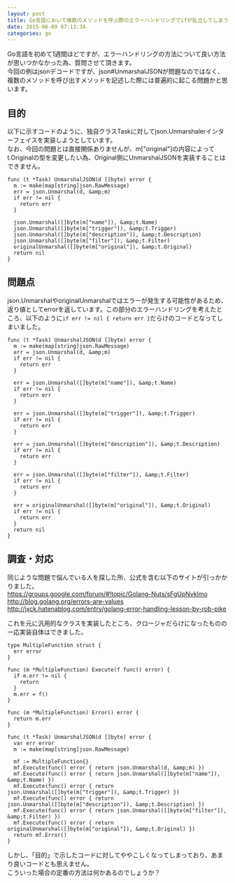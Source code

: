 ```yaml
---
layout: post
title: Go言語において複数のメソッドを呼ぶ際のエラーハンドリングでifが乱立してしまう
date: 2015-06-09 07:13:34
categories: go
---
```

<p>Go言語を初めて1週間ほどですが、エラーハンドリングの方法について良い方法が思いつかなかった為、質問させて頂きます。<br>
今回の例はjsonデコードですが、json#UnmarshalJSONが問題なのではなく、複数のメソッドを呼び出すメソッドを記述した際には普遍的に起こる問題かと思います。</p>

<h2>目的</h2>

<p>以下に示すコードのように、独自クラスTaskに対してjson.Unmarshalerインターフェイスを実装しようとしています。<br>
なお、今回の問題とは直接関係ありませんが、m["original"]の内容によってt.Originalの型を変更したい為、Original側にUnmarshalJSONを実装することはできません。</p>

```
func (t *Task) UnmarshalJSON(d []byte) error {
  m := make(map[string]json.RawMessage)
  err = json.Unmarshal(d, &amp;m)
  if err != nil {
    return err
  }

  json.Unmarshal([]byte(m["name"]), &amp;t.Name)
  json.Unmarshal([]byte(m["trigger"]), &amp;t.Trigger)
  json.Unmarshal([]byte(m["description"]), &amp;t.Description)
  json.Unmarshal([]byte(m["filter"]), &amp;t.Filter)
  originalUnmarshal([]byte(m["original"]), &amp;t.Original)
  return nil
}
```

<h2>問題点</h2>

<p>json.UnmarshalやoriginalUnmarshalではエラーが発生する可能性があるため、返り値としてerrorを返しています。この部分のエラーハンドリングを考えたところ、以下のように<code>if err != nil { return err }</code>だらけのコードとなってしまいました。</p>

```
func (t *Task) UnmarshalJSON(d []byte) error {
  m := make(map[string]json.RawMessage)
  err = json.Unmarshal(d, &amp;m)
  if err != nil {
    return err
  }

  err = json.Unmarshal([]byte(m["name"]), &amp;t.Name)
  if err != nil {
    return err
  }

  err = json.Unmarshal([]byte(m["trigger"]), &amp;t.Trigger)
  if err != nil {
    return err
  }

  err = json.Unmarshal([]byte(m["description"]), &amp;t.Description)
  if err != nil {
    return err
  }

  err = json.Unmarshal([]byte(m["filter"]), &amp;t.Filter)
  if err != nil {
    return err
  }

  err = originalUnmarshal([]byte(m["original"]), &amp;t.Original)
  if err != nil {
    return err
  }
  return nil
}
```

<h2>調査・対応</h2>

<p>同じような問題で悩んでいる人を探した所、公式を含む以下のサイトが引っかかりました。<br>
<a href="https://groups.google.com/forum/#!topic/Golang-Nuts/sFgUpNvklmo" rel="nofollow">https://groups.google.com/forum/#!topic/Golang-Nuts/sFgUpNvklmo</a><br>
<a href="http://blog.golang.org/errors-are-values" rel="nofollow">http://blog.golang.org/errors-are-values</a><br>
<a href="http://jxck.hatenablog.com/entry/golang-error-handling-lesson-by-rob-pike" rel="nofollow">http://jxck.hatenablog.com/entry/golang-error-handling-lesson-by-rob-pike</a></p>

<p>これを元に汎用的なクラスを実装したところ、クロージャだらけになったものの一応実装自体はできました。</p>

```
type MultipleFunction struct {
  err error
}

func (m *MultipleFunction) Execute(f func() error) {
  if m.err != nil {
    return
  }
  m.err = f()
}

func (m *MultipleFunction) Error() error {
  return m.err
}

func (t *Task) UnmarshalJSON(d []byte) error {
  var err error
  m := make(map[string]json.RawMessage)

  mf := MultipleFunction{}
  mf.Execute(func() error { return json.Unmarshal(d, &amp;m) })
  mf.Execute(func() error { return json.Unmarshal([]byte(m["name"]), &amp;t.Name) })
  mf.Execute(func() error { return json.Unmarshal([]byte(m["trigger"]), &amp;t.Trigger) })
  mf.Execute(func() error { return json.Unmarshal([]byte(m["description"]), &amp;t.Description) })
  mf.Execute(func() error { return json.Unmarshal([]byte(m["filter"]), &amp;t.Filter) })
  mf.Execute(func() error { return originalUnmarshal([]byte(m["original"]), &amp;t.Original) })
  return mf.Error()
}
```

<p>しかし、「目的」で示したコードに対してややこしくなってしまっており、あまり良いコードとも思えません。<br>
こういった場合の定番の方法は何かあるのでしょうか？</p>
